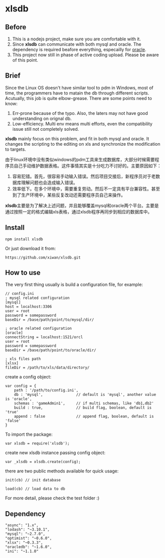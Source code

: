 # xlsdb

## Before

1. This is a nodejs project, make sure you are comfortable with it.
2. Since **xlsdb** can communicate with both mysql and oracle. The dependency is required beafore everything, especailly for [oracle](https://github.com/oracle/node-oracledb/blob/master/INSTALL.md). 
3. This project now still in phase of active coding upload. Please be aware of this point.

## Brief

Since the Linux OS doesn't have similar tool to pdm in Windows, most of time, the programmers have to matain the db through different scripts. Acutually, this job is quite elbow-grease. There are some points need to know:

1. Err-prone because of the typo. Also, the laters may not have good understanding on orignal db.
2. Low-efficiency. Multi env means multi efforts, even the compatibility issue still not completely solved.

**xlsdb** mainly focus on this problem, and fit in both mysql and oracle. It changes the scripting to the editing on xls and synchronize the modification to targets.

由于linux环境中没有类似windows的pdm工具来生成数据库，大部分时候需要程序员自己手动维护数据表格。这件事情其实是十分吃力不讨好的。主要原因如下：

1. 容易犯错。首先，很容易手动输入错误。然后项目交接后，新程序员对于老数据库理解问题也会造成输入错误。
2. 效率低下。在多个环境中，需要重复劳动。然后不一定具有平台兼容性。甚至到了生产环境中，某些反复改动还需要程序员自己来操作。

**xlsdb**主要是为了解决上述问题，并且能够覆盖mysql和oracle两个平台。主要是通过按照一定的格式编辑xls表格，通过xlsdb程序再同步到相应的数据库中。


## Install

	npm install xlsdb

Or just download it from:

	https://github.com/xiwan/xlsdb.git

	
## How to use

The very first thing usually is build a configuration file, for example:

	// config.ini
	; mysql related configuration
	[mysql]
	host = localhost:3306
	user = root
	password = somepassword
	baseDir = /base/path/point/to/mysql/dir/

	; oracle related configuration
	[oracle]
	connectString = localhost:1521/orcl
	user = root
	password = somepassword
	baseDir = /base/path/point/to/oracle/dir/

	; xls files path
	[xlsx]
	fileDir = /path/to/xls/data/directory/


create a config object:
	
	var config = {
		path : '/path/to/config.ini',
		db : 'mysql', 				// default is 'mysql', another value is 'oracle',
		schemas : 'gameAdmin1', 	// if multi schemas, like 'db1,db2'
		build : true, 				// build flag, boolean, default is 'true'
		append : false 				// append flag, boolean, default is 'false'
	}

To import the package:

	var xlsdb = require('xlsdb');

create new xlsdb instance passing config object:

	var _xlsdb = xlsdb.create(config);
		
there are two public methods available for quick usage:

	init(cb) // init database 
	
	load(cb) // load data to db


For more detail, please check the test folder :)


## Dependency

    "async": "1.x",
    "lodash": "~3.10.1",
    "mysql": "~2.7.0",
    "optimist": "~0.6.0",
    "xlsx": "~0.3.3",
    "oracledb": "~1.6.0",
    "ini": "~1.1.0"
